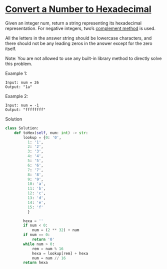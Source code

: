 # [Convert a Number to Hexadecimal](https://leetcode.com/problems/convert-a-number-to-hexadecimal/)

Given an integer num, return a string representing its hexadecimal representation. For negative integers, two’s 
[complement method](https://en.wikipedia.org/wiki/Two%27s_complement) is used.

All the letters in the answer string should be lowercase characters, and there should not be any leading zeros in the 
answer except for the zero itself.

Note: You are not allowed to use any built-in library method to directly solve this problem.

Example 1:
```
Input: num = 26
Output: "1a"
```
Example 2:
```
Input: num = -1
Output: "ffffffff"
```
Solution
```python
class Solution:
    def toHex(self, num: int) -> str:
        lookup = {0: '0',
          1: '1',
          2: '2',
          3: '3',
          4: '4',
          5: '5',
          6: '6',
          7: '7',
          8: '8',
          9: '9',
          10: 'a',
          11: 'b',
          12: 'c',
          13: 'd',
          14: 'e',
          15: 'f'
          }

        hexa = ''
        if num < 0:
            num = (2 ** 32) + num
        if num == 0:
            return '0'
        while num > 0:
            rem = num % 16
            hexa = lookup[rem] + hexa
            num = num // 16
        return hexa
```
